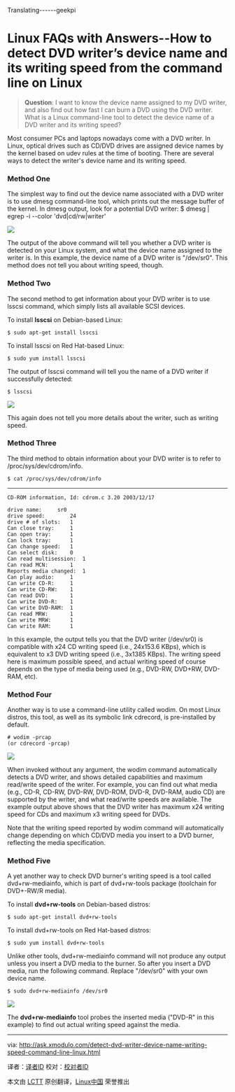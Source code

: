 Translating------geekpi

Linux FAQs with Answers--How to detect DVD writer’s device name and its writing speed from the command line on Linux
================================================================================
> **Question**: I want to know the device name assigned to my DVD writer, and also find out how fast I can burn a DVD using the DVD writer. What is a Linux command-line tool to detect the device name of a DVD writer and its writing speed? 

Most consumer PCs and laptops nowadays come with a DVD writer. In Linux, optical drives such as CD/DVD drives are assigned device names by the kernel based on udev rules at the time of booting. There are several ways to detect the writer's device name and its writing speed.

### Method One ###

The simplest way to find out the device name associated with a DVD writer is to use dmesg command-line tool, which prints out the message buffer of the kernel. In dmesg output, look for a potential DVD writer:
$ dmesg | egrep -i --color 'dvd|cd/rw|writer' 

![](https://farm6.staticflickr.com/5603/15505432622_0bfec51a8f_z.jpg)

The output of the above command will tell you whether a DVD writer is detected on your Linux system, and what the device name assigned to the writer is. In this example, the device name of a DVD writer is "/dev/sr0". This method does not tell you about writing speed, though.

### Method Two ###

The second method to get information about your DVD writer is to use lsscsi command, which simply lists all available SCSI devices.

To install **lsscsi** on Debian-based Linux:

    $ sudo apt-get install lsscsi

To install lsscsi on Red Hat-based Linux:

    $ sudo yum install lsscsi

The output of lsscsi command will tell you the name of a DVD writer if successfully detected:

    $ lsscsi 

![](https://farm4.staticflickr.com/3937/15319078780_e650d751d6.jpg)

This again does not tell you more details about the writer, such as writing speed.

### Method Three ###

The third method to obtain information about your DVD writer is to refer to /proc/sys/dev/cdrom/info.

    $ cat /proc/sys/dev/cdrom/info 

----------

    CD-ROM information, Id: cdrom.c 3.20 2003/12/17
    
    drive name:		sr0
    drive speed:		24
    drive # of slots:	1
    Can close tray:		1
    Can open tray:		1
    Can lock tray:		1
    Can change speed:	1
    Can select disk:	0
    Can read multisession:	1
    Can read MCN:		1
    Reports media changed:	1
    Can play audio:		1
    Can write CD-R:		1
    Can write CD-RW:	1
    Can read DVD:		1
    Can write DVD-R:	1
    Can write DVD-RAM:	1
    Can read MRW:		1
    Can write MRW:		1
    Can write RAM:		1

In this example, the output tells you that the DVD writer (/dev/sr0) is compatible with x24 CD writing speed (i.e., 24x153.6 KBps), which is equivalent to x3 DVD writing speed (i.e., 3x1385 KBps). The writing speed here is maximum possible speed, and actual writing speed of course depends on the type of media being used (e.g., DVD-RW, DVD+RW, DVD-RAM, etc).

### Method Four ###

Another way is to use a command-line utility called wodim. On most Linux distros, this tool, as well as its symbolic link cdrecord, is pre-installed by default.

    # wodim -prcap
    (or cdrecord -prcap) 

![](https://farm6.staticflickr.com/5614/15505433532_4d7e47fc51_o.png)

When invoked without any argument, the wodim command automatically detects a DVD writer, and shows detailed capabilities and maximum read/write speed of the writer. For example, you can find out what media (e.g., CD-R, CD-RW, DVD-RW, DVD-ROM, DVD-R, DVD-RAM, audio CD) are supported by the writer, and what read/write speeds are available. The example output above shows that the DVD writer has maximum x24 writing speed for CDs and maximum x3 writing speed for DVDs.

Note that the writing speed reported by wodim command will automatically change depending on which CD/DVD media you insert to a DVD burner, reflecting the media specification.

### Method Five ###

A yet another way to check DVD burner's writing speed is a tool called dvd+rw-mediainfo, which is part of dvd+rw-tools package (toolchain for DVD+-RW/R media).

To install **dvd+rw-tools** on Debian-based distros:

    $ sudo apt-get install dvd+rw-tools

To install dvd+rw-tools on Red Hat-based distros:

    $ sudo yum install dvd+rw-tools 

Unlike other tools, dvd+rw-mediainfo command will not produce any output unless you insert a DVD media to the burner. So after you insert a DVD media, run the following command. Replace "/dev/sr0" with your own device name.

    $ sudo dvd+rw-mediainfo /dev/sr0 

![](https://farm6.staticflickr.com/5597/15324137650_91dbf458ef_z.jpg)

The **dvd+rw-mediainfo** tool probes the inserted media ("DVD-R" in this example) to find out actual writing speed against the media.

--------------------------------------------------------------------------------

via: http://ask.xmodulo.com/detect-dvd-writer-device-name-writing-speed-command-line-linux.html

译者：[译者ID](https://github.com/译者ID)
校对：[校对者ID](https://github.com/校对者ID)

本文由 [LCTT](https://github.com/LCTT/TranslateProject) 原创翻译，[Linux中国](http://linux.cn/) 荣誉推出